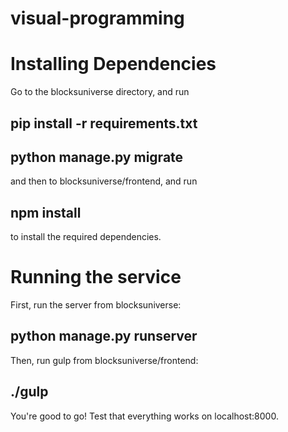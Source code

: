 # visual-programming

Installing Dependencies
=======================
Go to the blocksuniverse directory, and run
## pip install -r requirements.txt
## python manage.py migrate
and then to blocksuniverse/frontend, and run
## npm install

to install the required dependencies.

Running the service
===================
First, run the server from blocksuniverse:
## python manage.py runserver

Then, run gulp from blocksuniverse/frontend:
## ./gulp

You're good to go! Test that everything works on localhost:8000.
